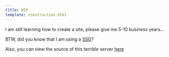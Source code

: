 ```yaml
---
title: WIP
template: construction.html
---
```


I am still learning how to create a site, please give me 5-10 business years...

BTW, did you know that I am using a [SSG](https://github.com/getzola/zola)?

Also, you can view the source of this terrible server [here](https://github.com/p1x3l101-10/nixos/tree/main/modules/nixos/server/website/webpage)